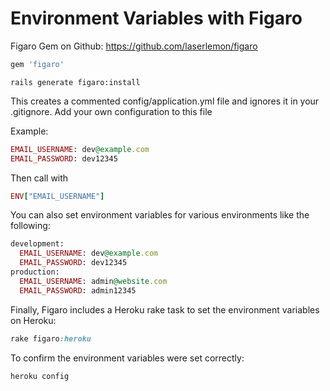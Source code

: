 Environment Variables with Figaro
=================================

Figaro Gem on Github: https://github.com/laserlemon/figaro

```ruby
gem 'figaro'
```

```
rails generate figaro:install
```

This creates a commented config/application.yml file and ignores it in your .gitignore. Add your own configuration to this file

Example:

```ruby
EMAIL_USERNAME: dev@example.com
EMAIL_PASSWORD: dev12345
```

Then call with

```ruby
ENV["EMAIL_USERNAME"]
```

You can also set environment variables for various environments like the following:

```ruby
development:
  EMAIL_USERNAME: dev@example.com
  EMAIL_PASSWORD: dev12345
production:
  EMAIL_USERNAME: admin@website.com
  EMAIL_PASSWORD: admin12345
```

Finally, Figaro includes a Heroku rake task to set the environment variables on Heroku:

```ruby
rake figaro:heroku
```

To confirm the environment variables were set correctly:

```
heroku config
```
